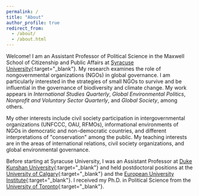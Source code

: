 ```yaml
---
permalink: /
title: "About"
author_profile: true
redirect_from:
  - /about/
  - /about.html
---
```


Welcome! I am an Assistant Professor of Political Science in the Maxwell School of Citizenship and Public Affairs at [Syracuse University](https://www.maxwell.syr.edu/academics/political-science-department){:target="_blank"}. My research examines the role of nongovernmental organizations (NGOs) in global governance. I am particularly interested in the strategies of small NGOs to survive and be influential in the governance of biodiversity and climate change. My work appears in *International Studies Quarterly*, *Global Environmental Politics*, *Nonprofit and Voluntary Sector Quarterly*, and *Global Society*, among others.

My other interests include civil society participation in intergovernmental organizations (UNFCCC, OAU, RFMOs), informational environments of NGOs in democratic and non-democratic countries, and different interpretations of "conservation" among the public. My teaching interests are in the areas of international relations, civil society organizations, and global environmental governance.

Before starting at Syracuse University, I was an Assistant Professor at [Duke Kunshan University](https://www.dukekunshan.edu.cn/){:target="_blank"} and held postdoctoral positions at the [University of Calgary](https://www.policyschool.ca/){:target="_blank"} and the [European University Institute](https://www.eui.eu/en/academic-units/max-weber-programme-for-postdoctoral-studies){:target="_blank"}. I received my Ph.D. in Political Science from the [University of Toronto](https://politics.utoronto.ca/){:target="_blank"}.